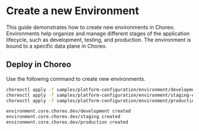 # Create a new Environment
This guide demonstrates how to create new environments in Choreo. Environments help organize and manage different stages 
of the application lifecycle, such as development, testing, and production. The environment is bound to a specific data plane in Choreo.

## Deploy in Choreo
Use the following command to create new environments.

```bash
choreoctl apply -f samples/platform-configuration/environment/development-environment.yaml
choreoctl apply -f samples/platform-configuration/environment/staging-environment.yaml
choreoctl apply -f samples/platform-configuration/environment/production-environment.yaml
``` 

```bash
environment.core.choreo.dev/development created
environment.core.choreo.dev/staging created
environment.core.choreo.dev/production created
```

